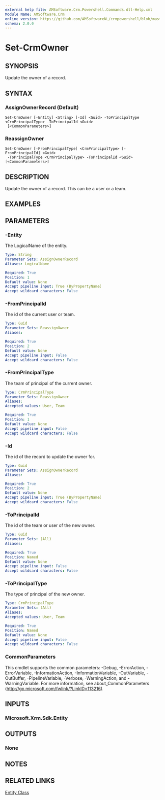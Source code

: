 ```yaml
---
external help file: AMSoftware.Crm.Powershell.Commands.dll-Help.xml
Module Name: AMSoftware.Crm
online version: https://github.com/AMSoftwareNL/crmpowershell/blob/master/docs/Set-CrmOwner.md
schema: 2.0.0
---
```


# Set-CrmOwner

## SYNOPSIS
Update the owner of a record.

## SYNTAX

### AssignOwnerRecord (Default)
```
Set-CrmOwner [-Entity] <String> [-Id] <Guid> -ToPrincipalType <CrmPrincipalType> -ToPrincipalId <Guid>
 [<CommonParameters>]
```

### ReassignOwner
```
Set-CrmOwner [-FromPrincipalType] <CrmPrincipalType> [-FromPrincipalId] <Guid>
 -ToPrincipalType <CrmPrincipalType> -ToPrincipalId <Guid> [<CommonParameters>]
```

## DESCRIPTION
Update the owner of a record. This can be a user or a team.

## EXAMPLES

## PARAMETERS

### -Entity
The LogicalName of the entity.

```yaml
Type: String
Parameter Sets: AssignOwnerRecord
Aliases: LogicalName

Required: True
Position: 1
Default value: None
Accept pipeline input: True (ByPropertyName)
Accept wildcard characters: False
```

### -FromPrincipalId
The id of the current user or team.

```yaml
Type: Guid
Parameter Sets: ReassignOwner
Aliases: 

Required: True
Position: 2
Default value: None
Accept pipeline input: False
Accept wildcard characters: False
```

### -FromPrincipalType
The team of principal of the current owner.

```yaml
Type: CrmPrincipalType
Parameter Sets: ReassignOwner
Aliases: 
Accepted values: User, Team

Required: True
Position: 1
Default value: None
Accept pipeline input: False
Accept wildcard characters: False
```

### -Id
The id of the record to update the owner for.

```yaml
Type: Guid
Parameter Sets: AssignOwnerRecord
Aliases: 

Required: True
Position: 2
Default value: None
Accept pipeline input: True (ByPropertyName)
Accept wildcard characters: False
```

### -ToPrincipalId
The id of the team or user of the new owner.

```yaml
Type: Guid
Parameter Sets: (All)
Aliases: 

Required: True
Position: Named
Default value: None
Accept pipeline input: False
Accept wildcard characters: False
```

### -ToPrincipalType
The type of principal of the new owner.

```yaml
Type: CrmPrincipalType
Parameter Sets: (All)
Aliases: 
Accepted values: User, Team

Required: True
Position: Named
Default value: None
Accept pipeline input: False
Accept wildcard characters: False
```

### CommonParameters
This cmdlet supports the common parameters: -Debug, -ErrorAction, -ErrorVariable, -InformationAction, -InformationVariable, -OutVariable, -OutBuffer, -PipelineVariable, -Verbose, -WarningAction, and -WarningVariable. For more information, see about_CommonParameters (http://go.microsoft.com/fwlink/?LinkID=113216).

## INPUTS

### Microsoft.Xrm.Sdk.Entity

## OUTPUTS

### None

## NOTES

## RELATED LINKS

[Entity Class](https://msdn.microsoft.com/library/microsoft.xrm.sdk.entity.aspx)
